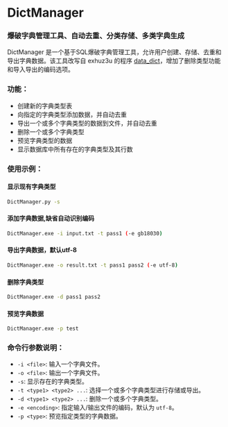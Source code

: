 # DictManager

### 爆破字典管理工具、自动去重、分类存储、多类字典生成

DictManager 是一个基于SQL爆破字典管理工具，允许用户创建、存储、去重和导出字典数据。该工具改写自 exhuz3u 的程序 [data_dict](https://github.com/exhuz3u/data_dict)，增加了删除类型功能和导入导出的编码选项。

### 功能：

- 创建新的字典类型表
- 向指定的字典类型添加数据，并自动去重
- 导出一个或多个字典类型的数据到文件，并自动去重
- 删除一个或多个字典类型
- 预览字典类型的数据
- 显示数据库中所有存在的字典类型及其行数

### 使用示例：

#### 显示现有字典类型
```bash
DictManager.py -s
```

#### 添加字典数据,缺省自动识别编码
```bash
DictManager.exe -i input.txt -t pass1 (-e gb18030)
```

#### 导出字典数据，默认utf-8
```bash
DictManager.exe -o result.txt -t pass1 pass2 (-e utf-8)
```

#### 删除字典类型
```bash
DictManager.exe -d pass1 pass2
```

#### 预览字典数据
```bash
DictManager.exe -p test
```

### 命令行参数说明：

- `-i <file>`: 输入一个字典文件。
- `-o <file>`: 输出一个字典文件。
- `-s`: 显示存在的字典类型。
- `-t <type1> <type2> ...`: 选择一个或多个字典类型进行存储或导出。
- `-d <type1> <type2> ...`: 删除一个或多个字典类型。
- `-e <encoding>`: 指定输入/输出文件的编码，默认为 `utf-8`。
- `-p <type>`: 预览指定类型的字典数据。

